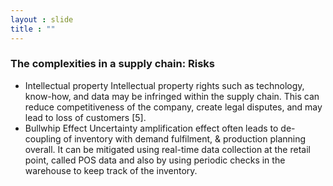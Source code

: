 ```yaml
---
layout : slide
title : ""
---
```


### The complexities in a supply chain: Risks

- Intellectual property
Intellectual property rights such as technology, know-how, and data may be infringed within the supply chain. This can reduce competitiveness of the company, create legal disputes, and may lead to loss of customers [5].
- Bullwhip Effect
Uncertainty amplification effect often leads to de-coupling of inventory with demand fulfilment, & production planning overall. It can be mitigated using real-time data collection at the retail point, called POS data and also by using periodic checks in the warehouse to keep track of the inventory.
